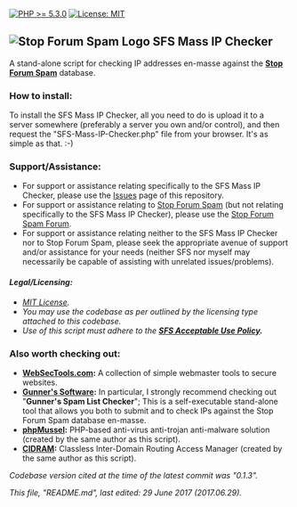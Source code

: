 [![PHP >= 5.3.0](https://img.shields.io/badge/PHP-%3E%3D%205.3.0-8892bf.svg)](https://maikuolan.github.io/Compatibility-Charts/)
[![License: MIT](https://img.shields.io/badge/License-MIT-green.svg)](https://opensource.org/licenses/MIT)

## ![Stop Forum Spam Logo](https://raw.githubusercontent.com/Maikuolan/SFS-Mass-IP-Checker/master/public/sfs.gif) __SFS Mass IP Checker__

A stand-alone script for checking IP addresses en-masse against the __[Stop Forum Spam](http://www.stopforumspam.com/)__ database.

### How to install:
To install the SFS Mass IP Checker, all you need to do is upload it to a server somewhere (preferably a server you own and/or control), and then request the "SFS-Mass-IP-Checker.php" file from your browser. It's as simple as that. :-)

### Support/Assistance:
- For support or assistance relating specifically to the SFS Mass IP Checker, please use the [Issues](https://github.com/Maikuolan/SFS-Mass-IP-Checker/issues) page of this repository.
- For support or assistance relating to [Stop Forum Spam](http://www.stopforumspam.com/) (but not relating specifically to the SFS Mass IP Checker), please use the [Stop Forum Spam Forum](http://www.stopforumspam.com/forum/).
- For support or assistance relating neither to the SFS Mass IP Checker nor to Stop Forum Spam, please seek the appropriate avenue of support and/or assistance for your needs (neither SFS nor myself may necessarily be capable of assisting with unrelated issues/problems).

#### *Legal/Licensing:*
- *[MIT License](https://opensource.org/licenses/MIT).*
- *You may use the codebase as per outlined by the licensing type attached to this codebase.*
- *Use of this script must adhere to the __[SFS Acceptable Use Policy](http://www.stopforumspam.com/legal).__*

### Also worth checking out:
- __[WebSecTools.com](https://websectools.com/):__ A collection of simple webmaster tools to secure websites.
- __[Gunner's Software](http://www.gunnerinc.com/):__ In particular, I strongly recommend checking out "__Gunner's Spam List Checker__"; This is a self-executable stand-alone tool that allows you both to submit and to check IPs against the Stop Forum Spam database en-masse.
- __[phpMussel](https://phpmussel.github.io/):__ PHP-based anti-virus anti-trojan anti-malware solution (created by the same author as this script).
- __[CIDRAM](https://cidram.github.io/):__ Classless Inter-Domain Routing Access Manager (created by the same author as this script).

*Codebase version cited at the time of the latest commit was "0.1.3".*

*This file, "README.md", last edited: 29 June 2017 (2017.06.29).*
